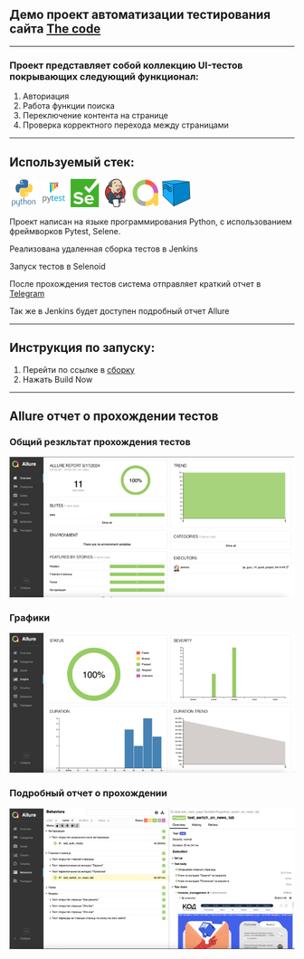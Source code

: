 ## Демо проект автоматизации тестирования сайта [The code](https://thecode.media/)

---
### Проект представляет собой коллекцию UI-тестов покрывающих следующий функционал:
1. Авториация
2. Работа функции поиска
3. Переключение контента на странице
4. Проверка корректного перехода между страницами

---
## Используемый стек:
<p align="left">
<img src="https://github.com/azamat069/qa_guru_14_quick-project_hw14/blob/main/resources/python-original-wordmark.svg" width="50" height="50"/>
<img src="https://github.com/azamat069/qa_guru_14_quick-project_hw14/blob/main/resources/pytest-original-wordmark.svg" width="50" height="50"/>
<img src="https://github.com/azamat069/qa_guru_14_quick-project_hw14/blob/main/resources/Selenium.png" width="50" height="50"/>
<img src="https://github.com/azamat069/qa_guru_14_quick-project_hw14/blob/main/resources/jenkins-original.svg" width="50" height="50"/>
<img src="https://github.com/azamat069/qa_guru_14_quick-project_hw14/blob/main/resources/AllureReport.png" width="50" height="50"/>
<img src="https://github.com/azamat069/qa_guru_14_quick-project_hw14/blob/main/resources/Selenoid.png" width="50" height="50"/>

</p>

Проект написан на языке программирования Python, с использованием фреймворков Pytest, Selene. 

Реализована удаленная сборка тестов в Jenkins 

Запуск тестов в Selenoid

После прохождения тестов система отправляет краткий отчет в [Telegram](https://t.me/demo_project_notifications) 

Так же в Jenkins будет доступен подробный отчет Allure

---
## Инструкция по запуску:
1. Перейти по ссылке в [сборку](https://jenkins.autotests.cloud/job/qa_guru_14_quick_project_hw14/)
2. Нажать Build Now

---
## Allure отчет о прохождении тестов
### Общий резкльтат прохождения тестов
<img src="https://github.com/azamat069/qa_guru_14_quick-project_hw14/blob/main/resources/allure_general_report.png"/>

### Графики
<img src="https://github.com/azamat069/qa_guru_14_quick-project_hw14/blob/main/resources/allure_grafics.png"/>


### Подробный отчет о прохождении

<img src="https://github.com/azamat069/qa_guru_14_quick-project_hw14/blob/main/resources/allure_detailed_report.png"/>

